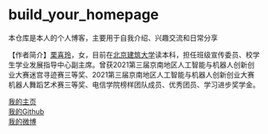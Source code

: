 # build_your_homepage
本仓库是本人的个人博客，主要用于自我介绍、兴趣交流和日常分享

【作者简介】[栗喜玲](https://samantha5252.github.io/)，女，目前在[北京建筑大学](https://www.bucea.edu.cn/)读本科，担任班级宣传委员、校学生学业发展指导中心副主席。曾获2021第三届京南地区人工智能与机器人创新创业大赛迷宫寻迹赛三等奖、2021第三届京南地区人工智能与机器人创新创业大赛机器人舞蹈艺术赛三等奖、电信学院榜样团队成员、优秀团员、学习进步奖学金。
     
[我的主页](https://samantha5252.github.io/)     
[我的Github](https://github.com/Samantha5252)     
[我的微博](https://weibo.com/u/5217864380)      

